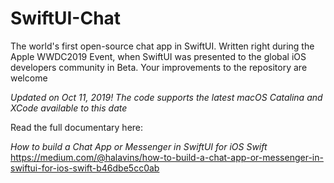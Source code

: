 # SwiftUI-Chat
The world's first open-source chat app in SwiftUI. Written right during the Apple WWDC2019 Event, when SwiftUI was presented to the global iOS developers community in Beta. Your improvements to the repository are welcome

_Updated on Oct 11, 2019! The code supports the latest macOS Catalina and XCode available to this date_

Read the full documentary here:

*How to build a Chat App or Messenger in SwiftUI for iOS Swift*
https://medium.com/@halavins/how-to-build-a-chat-app-or-messenger-in-swiftui-for-ios-swift-b46dbe5cc0ab

